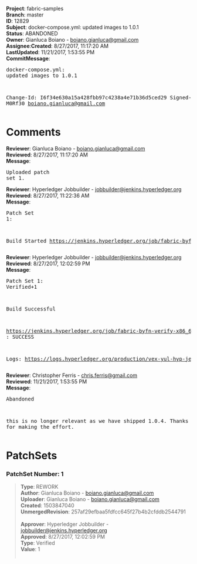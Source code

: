 <strong>Project</strong>: fabric-samples</br><strong>Branch</strong>: master<br><strong>ID</strong>: 12829<br><strong>Subject</strong>: docker-compose.yml: updated images to 1.0.1<br><strong>Status</strong>: ABANDONED<br><strong>Owner</strong>: Gianluca Boiano - boiano.gianluca@gmail.com<br><strong>Assignee</strong>:<strong>Created</strong>: 8/27/2017, 11:17:20 AM<br><strong>LastUpdated</strong>: 11/21/2017, 1:53:55 PM<br><strong>CommitMessage</strong>:<br><pre>docker-compose.yml: updated images to 1.0.1

Change-Id: I6f34e630a15a428fbb97c4238a4e71b36d5ced29
Signed-off-by: M0Rf30 <boiano.gianluca@gmail.com>
</pre><h1>Comments</h1><strong>Reviewer</strong>: Gianluca Boiano - boiano.gianluca@gmail.com<br><strong>Reviewed</strong>: 8/27/2017, 11:17:20 AM<br><strong>Message</strong>: <pre>Uploaded patch set 1.</pre><strong>Reviewer</strong>: Hyperledger Jobbuilder - jobbuilder@jenkins.hyperledger.org<br><strong>Reviewed</strong>: 8/27/2017, 11:22:36 AM<br><strong>Message</strong>: <pre>Patch Set 1:

Build Started https://jenkins.hyperledger.org/job/fabric-byfn-verify-x86_64/29/</pre><strong>Reviewer</strong>: Hyperledger Jobbuilder - jobbuilder@jenkins.hyperledger.org<br><strong>Reviewed</strong>: 8/27/2017, 12:02:59 PM<br><strong>Message</strong>: <pre>Patch Set 1: Verified+1

Build Successful 

https://jenkins.hyperledger.org/job/fabric-byfn-verify-x86_64/29/ : SUCCESS

Logs: https://logs.hyperledger.org/production/vex-yul-hyp-jenkins-1/fabric-byfn-verify-x86_64/29</pre><strong>Reviewer</strong>: Christopher Ferris - chris.ferris@gmail.com<br><strong>Reviewed</strong>: 11/21/2017, 1:53:55 PM<br><strong>Message</strong>: <pre>Abandoned

this is no longer relevant as we have shipped 1.0.4. Thanks though for making the effort.</pre><h1>PatchSets</h1><h3>PatchSet Number: 1</h3><blockquote><strong>Type</strong>: REWORK<br><strong>Author</strong>: Gianluca Boiano - boiano.gianluca@gmail.com<br><strong>Uploader</strong>: Gianluca Boiano - boiano.gianluca@gmail.com<br><strong>Created</strong>: 1503847040<br><strong>UnmergedRevision</strong>: 257af29efbaa5fdfcc645f27b4b2cfddb2544791<br><br><strong>Approver</strong>: Hyperledger Jobbuilder - jobbuilder@jenkins.hyperledger.org<br><strong>Approved</strong>: 8/27/2017, 12:02:59 PM<br><strong>Type</strong>: Verified<br><strong>Value</strong>: 1<br><br></blockquote>